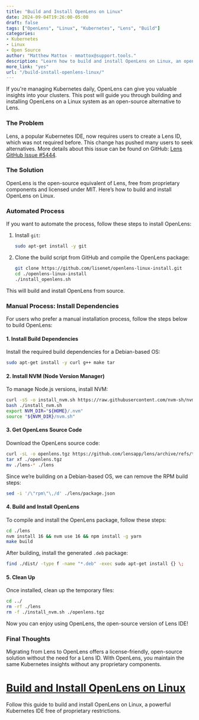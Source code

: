 ```yaml
---
title: "Build and Install OpenLens on Linux"  
date: 2024-09-04T19:26:00-05:00  
draft: false  
tags: ["OpenLens", "Linux", "Kubernetes", "Lens", "Build"]  
categories:  
- Kubernetes  
- Linux  
- Open Source  
author: "Matthew Mattox - mmattox@support.tools."  
description: "Learn how to build and install OpenLens on Linux, an open-source alternative to Lens."  
more_link: "yes"  
url: "/build-install-openlens-linux/"  
---
```


If you're managing Kubernetes daily, OpenLens can give you valuable insights into your clusters. This post will guide you through building and installing OpenLens on a Linux system as an open-source alternative to Lens.

<!--more-->

### The Problem

Lens, a popular Kubernetes IDE, now requires users to create a Lens ID, which was not required before. This change has pushed many users to seek alternatives. More details about this issue can be found on GitHub: [Lens GitHub Issue #5444](https://github.com/lensapp/lens/issues/5444).

### The Solution

OpenLens is the open-source equivalent of Lens, free from proprietary components and licensed under MIT. Here’s how to build and install OpenLens on Linux.

### Automated Process

If you want to automate the process, follow these steps to install OpenLens:

1. Install `git`:

   ```bash
   sudo apt-get install -y git
   ```

2. Clone the build script from GitHub and compile the OpenLens package:

   ```bash
   git clone https://github.com/lisenet/openlens-linux-install.git
   cd ./openlens-linux-install
   ./install_openlens.sh
   ```

This will build and install OpenLens from source.

### Manual Process: Install Dependencies

For users who prefer a manual installation process, follow the steps below to build OpenLens:

#### 1. Install Build Dependencies

Install the required build dependencies for a Debian-based OS:

```bash
sudo apt-get install -y curl g++ make tar
```

#### 2. Install NVM (Node Version Manager)

To manage Node.js versions, install NVM:

```bash
curl -sS -o install_nvm.sh https://raw.githubusercontent.com/nvm-sh/nvm/v0.39.1/install.sh
bash ./install_nvm.sh
export NVM_DIR="${HOME}/.nvm"
source "${NVM_DIR}/nvm.sh"
```

#### 3. Get OpenLens Source Code

Download the OpenLens source code:

```bash
curl -sL -o openlens.tgz https://github.com/lensapp/lens/archive/refs/tags/v6.1.0.tar.gz
tar xf ./openlens.tgz
mv ./lens-* ./lens
```

Since we’re building on a Debian-based OS, we can remove the RPM build steps:

```bash
sed -i '/\"rpm\"\,/d' ./lens/package.json
```

#### 4. Build and Install OpenLens

To compile and install the OpenLens package, follow these steps:

```bash
cd ./lens
nvm install 16 && nvm use 16 && npm install -g yarn
make build
```

After building, install the generated `.deb` package:

```bash
find ./dist/ -type f -name "*.deb" -exec sudo apt-get install {} \;
```

#### 5. Clean Up

Once installed, clean up the temporary files:

```bash
cd ../
rm -rf ./lens
rm -f ./install_nvm.sh ./openlens.tgz
```

Now you can enjoy using OpenLens, the open-source version of Lens IDE!

### Final Thoughts

Migrating from Lens to OpenLens offers a license-friendly, open-source solution without the need for a Lens ID. With OpenLens, you maintain the same Kubernetes insights without any proprietary components.

# [Build and Install OpenLens on Linux](#build-and-install-openlens-on-linux)

Follow this guide to build and install OpenLens on Linux, a powerful Kubernetes IDE free of proprietary restrictions.
